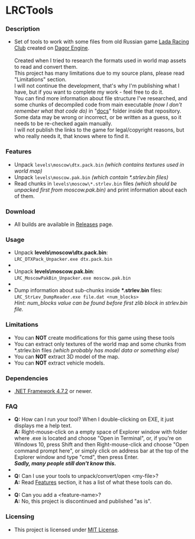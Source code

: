 # LRCTools

### Description
<ul>
  <li>
    Set of tools to work with some files from old Russian game <a href="https://ru.wikipedia.org/wiki/LADA_Racing_Club" target="_blank">Lada Racing Club</a> created on <a href="https://ru.wikipedia.org/wiki/Dagor_Engine" target="_blank">Dagor Engine</a>.<br /><br />
    Created when I tried to research the formats used in world map assets to read and convert them.<br />
    This project has many limitations due to my source plans, please read "Limitations" section.<br />
    I will not continue the development, that's why I'm publishing what I have, but if you want to complete my work - feel free to do it.
    <br />
    You can find more information about file structure I've researched, and some chunks of decompiled code from main executable <i>(now I don't remember what that code do)</i> in "<a href="https://github.com/oxmaulmike2581/LRCTools/tree/master/docs" target="_blank">docs</a>" folder inside that repository.<br />
    Some data may be wrong or incorrect, or be written as a guess, so it needs to be re-checked again manually.<br />
    I will not publish the links to the game for legal/copyright reasons, but who really needs it, that knows where to find it.
  </li>
</ul>

### Features
<ul>
  <li>Unpack <code>levels\moscow\dtx.pack.bin</code> <i>(which contains textures used in world map)</i></li>
  <li>Unpack <code>levels\moscow.pak.bin</code> <i>(which contain *.strlev.bin files)</i></li>
  <li>Read chunks in <code>levels\moscow\*.strlev.bin</code> files <i>(which should be unpacked first from moscow.pak.bin)</i> and print information about each of them.</li>
</ul>

### Download
<ul>
  <li>All builds are available in <a href="https://github.com/oxmaulmike2581/LRCTools/releases">Releases</a> page.
</ul>

### Usage
<ul>
  <li>Unpack <strong>levels\moscow\dtx.pack.bin</strong>:<br />
    <code>LRC_DTXPack_Unpacker.exe dtx.pack.bin</code>
  </li>
  <li>&nbsp;</li>
  <li>Unpack <strong>levels\moscow.pak.bin</strong>:<br />
    <code>LRC_MoscowPakBin_Unpacker.exe moscow.pak.bin</code>
  </li>
  <li>&nbsp;</li>
  <li>Dump information about sub-chunks inside <strong>*.strlev.bin</strong> files:<br />
    <code>LRC_StrLev_DumpReader.exe file.dat &lt;num_blocks&gt;</code><br />
    <i>Hint: num_blocks value can be found before first zlib block in strlev.bin file.</i>
  </li>
</ul>

### Limitations
<ul>
  <li>You can <strong>NOT</strong> create modifications for this game using these tools</li>
  <li>You can extract only textures of the world map and some chunks from *.strlev.bin files <i>(which probably has model data or something else)</i></li>
  <li>You can <strong>NOT</strong> extract 3D model of the map.</li>
  <li>You can <strong>NOT</strong> extract vehicle models.</li>
</ul>

### Dependencies
<ul>
  <li><a href="https://dotnet.microsoft.com/en-us/download/dotnet-framework/net472" target="_blank">.NET Framework 4.7.2</a> or newer.</li>
</ul>

### FAQ
<ul>
  <li>
    <strong>Q:</strong> How can I run your tool? When I double-clicking on EXE, it just displays me a help text.<br />
    <strong>A:</strong> Right-mouse-click on a empty space of Explorer window with folder where .exe is located and choose "Open in Terminal", or, if you're on Windows 10, press Shift and then Right-mouse-click and choose "Open command prompt here", or simply click on address bar at the top of the Explorer window and type "cmd", then press Enter.<br />
    <strong><em>Sadly, many people still don't know this.</em></strong>
  </li>
  <li>&nbsp;</li>
  <li>
    <strong>Q:</strong> Can I use your tools to unpack/convert/open &lt;my-file&gt;?<br />
    <strong>A:</strong> Read <a href="#features">Features</a> section, it has a list of what these tools can do.
  </li>
  <li>&nbsp;</li>
  <li>
    <strong>Q:</strong> Can you add a &lt;feature-name&gt;?<br />
    <strong>A:</strong> No, this project is discontinued and published "as is".
  </li>
</ul>

### Licensing
<ul>
  <li>This project is licensed under <a href="https://opensource.org/license/mit/" target="_blank">MIT License</a>.</li>
</ul>
